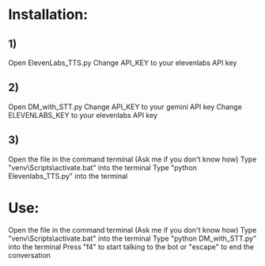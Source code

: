# Installation:
## 1)
Open ElevenLabs_TTS.py
Change API_KEY to your elevenlabs API key
## 2)
Open DM_with_STT.py
Change API_KEY to your gemini API key
Change ELEVENLABS_KEY to your elevenlabs API key
## 3)
Open the file in the command terminal (Ask me if you don't know how)
Type "venv\Scripts\activate.bat" into the terminal
Type "python Elevenlabs_TTS.py" into the terminal

# Use:
Open the file in the command terminal (Ask me if you don't know how)
Type "venv\Scripts\activate.bat" into the terminal
Type "python DM_with_STT.py" into the terminal
Press "f4" to start talking to the bot or "escape" to end the conversation
